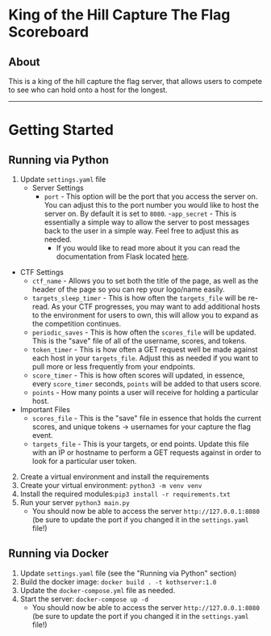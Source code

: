 # King of the Hill Capture The Flag Scoreboard

## About
This is a king of the hill capture the flag server, that allows users to compete to see who can hold onto a host for the longest.

----

# Getting Started

## Running via Python
1. Update `settings.yaml` file
    - Server Settings
        - `port` - This option will be the port that you access the server on. You can adjust this to the port number you would like to host the server on. By default it is set to `8080`. 
        -`app_secret` - This is essentially a simple way to allow the server to post messages back to the user in a simple way. Feel free to adjust this as needed.
            - If you would like to read more about it you can read the documentation from Flask located [here](https://flask.palletsprojects.com/en/2.3.x/patterns/flashing/).
- CTF Settings
    - `ctf_name` - Allows you to set both the title of the page, as well as the header of the page so you can rep your logo/name easily. 
    - `targets_sleep_timer` - This is how often the `targets_file` will be re-read. As your CTF progresses, you may want to add additional hosts to the environment for users to own, this will allow you to expand as the competition continues. 
    - `periodic_saves` - This is how often the `scores_file` will be updated. This is the "save" file of all of the username, scores, and tokens.
    - `token_timer` - This is how often a GET request well be made against each host in your `targets_file`. Adjust this as needed if you want to pull more or less frequently from your endpoints.
    - `score_timer` - This is how often scores will updated, in essence, every `score_timer` seconds, `points` will be added to that users score.
    - `points` - How many points a user will receive for holding a particular host.
- Important Files
    - `scores_file` - This is the "save" file in essence that holds the current scores, and unique tokens -> usernames for your capture the flag event.
    - `targets_file` - This is your targets, or end points. Update this file with an IP or hostname to perform a GET requests against in order to look for a particular user token.
    
2. Create a virtual environment and install the requirements
3. Create your virtual environment: `python3 -m venv venv` 
4. Install the required modules:`pip3 install -r requirements.txt`
5. Run your server `python3 main.py` 
    - You should now be able to access the server `http://127.0.0.1:8080` (be sure to update the port if you changed it in the `settings.yaml` file!)

## Running via Docker
1. Update `settings.yaml` file (see the "Running via Python" section)
2. Build the docker image: `docker build . -t kothserver:1.0`
3. Update the `docker-compose.yml` file as needed.
4. Start the server: `docker-compose up -d`
    - You should now be able to access the server `http://127.0.0.1:8080` (be sure to update the port if you changed it in the `settings.yaml` file!)
